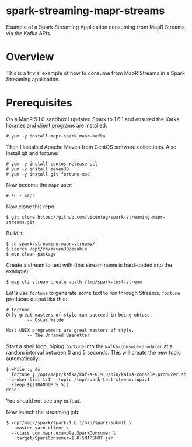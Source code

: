 # spark-streaming-mapr-streams
Example of a Spark Streaming Application consuming from MapR Streams via the Kafka APIs.

# Overview
This is a trivial example of how to consume from MapR Streams in a Spark Streaming application.

# Prerequisites

On a MapR 5.1.0 sandbox I updated Spark to 1.6.1 and ensured the Kafka libraries and client programs are installed:

```
# yum -y install mapr-spark mapr-kafka
```

Then I installed Apache Maven from CentOS software collections. Also install git and fortune:

```
# yum -y install centos-release-scl
# yum -y install maven30
# yum -y install git fortune-mod
```

Now become the `mapr` user:

```
# su - mapr
```

Now clone this repo:

```
$ git clone https://github.com/vicenteg/spark-streaming-mapr-streams.git
```

Build it:

```
$ cd spark-streaming-mapr-streams/
$ source /opt/rh/maven30/enable
$ mvn clean package
```

Create a stream to test with (this stream name is hard-coded into the example):

```
$ maprcli stream create -path /tmp/spark-test-stream
```

Let's use `fortune` to generate some text to run through Streams. `fortune` produces output like this:

```
# fortune
Only great masters of style can succeed in being obtuse.
		-- Oscar Wilde

Most UNIX programmers are great masters of style.
		-- The Unnamed Usenetter
```

Start a shell loop, piping `fortune` into the `kafka-console-producer` at a random interval between 0 and 5 seconds. This will create the new topic automatically:

```
$ while :; do
  fortune | /opt/mapr/kafka/kafka-0.9.0/bin/kafka-console-producer.sh --broker-list 1:1 --topic /tmp/spark-test-stream:topic1
  sleep $(($RANDOM % 5))
done
```

You should not see any output.

Now launch the streaming job:

```
$ /opt/mapr/spark/spark-1.6.1/bin/spark-submit \
  --master yarn-client \
  --class com.mapr.example.SparkConsumer \
    target/SparkConsumer-1.0-SNAPSHOT.jar
```

